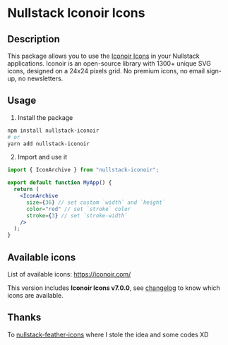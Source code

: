 # Nullstack Iconoir Icons

## Description

This package allows you to use the [Iconoir Icons](https://iconoir.com/) in your Nullstack applications. Iconoir is an open-source library with 1300+ unique SVG icons, designed on a 24x24 pixels grid. No premium icons, no email sign-up, no newsletters.

## Usage

1. Install the package

```sh
npm install nullstack-iconoir
# or
yarn add nullstack-iconoir
```

2. Import and use it

```jsx
import { IconArchive } from "nullstack-iconoir";

export default function MyApp() {
  return (
    <IconArchive
      size={36} // set custom `width` and `height`
      color="red" // set `stroke` color
      stroke={3} // set `stroke-width`
    />
  );
}
```

## Available icons

List of available icons: https://iconoir.com/

This version includes **Iconoir Icons v7.0.0**, see [changelog](https://github.com/iconoir-icons/iconoir/releases) to know which icons are available.


## Thanks 
To [nullstack-feather-icons](https://github.com/fccoelho7/nullstack-feather-icons) where I stole the idea and some codes XD